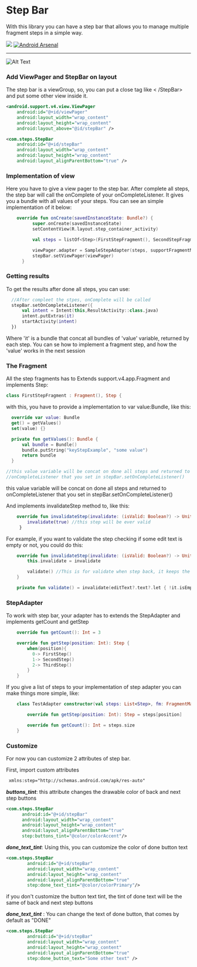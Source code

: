 # Step Bar

With this library you can have a step bar that allows you to manage multiple fragment steps in a simple way.

[![](https://jitpack.io/v/roubertedgar/step-bar.svg)](https://jitpack.io/#roubertedgar/step-bar)    [![Android Arsenal]( https://img.shields.io/badge/Android%20Arsenal-Simple%20Step%20Bar-green.svg?style=flat )]( https://android-arsenal.com/details/1/6848 )

----------

![Alt Text](https://media.giphy.com/media/nbOPo5sSZiEmM8YjTc/giphy.gif)

### Add ViewPager and StepBar on layout

The step bar is a viewGroup, so, you can put a close tag like
< /StepBar>
and put some other view inside it.

  ```xml
  <android.support.v4.view.ViewPager
      android:id="@+id/viewPager"
      android:layout_width="wrap_content"
      android:layout_height="wrap_content"
      android:layout_above="@id/stepBar" />

  <com.steps.StepBar
      android:id="@+id/stepBar"
      android:layout_width="wrap_content"
      android:layout_height="wrap_content"
      android:layout_alignParentBottom="true" />
  ```

### Implementation of view
Here you have to give a view pager to the step bar.  After complete all steps, the step bar will call the  onComplete of your onCompleteListener. It gives you a bundle with all values of your steps. You can see an simple implementation of it below:

```kotlin
    override fun onCreate(savedInstanceState: Bundle?) {
          super.onCreate(savedInstanceState)
          setContentView(R.layout.step_container_activity)

          val steps = listOf<Step>(FirstStepFragment(), SecondStepFragment())

          viewPager.adapter = SampleStepAdapter(steps, supportFragmentManager)
          stepBar.setViewPager(viewPager)
      }
  ```

### Getting results
To get the results after done all steps, you can use:

```kotlin
  //After compleet the stpes, onComplete will be called
  stepBar.setOnCompleteListener({
      val intent = Intent(this,ResultActivity::class.java)
      intent.putExtras(it)
      startActivity(intent)
  })
```

Where 'it' is a bundle that concat all bundles of 'value' variable, returned by each step. You can se how to implement a fragment step, and how the 'value' works in the next session


### The Fragment
  All the step fragments has to Extends support.v4.app.Fragment and implements Step:

  ```kotlin
  class FirstStepFragment : Fragment(), Step {
  ```

with this, you have to provide a implementation to var value:Bundle, like this:

  ```kotlin
    override var value: Bundle
    get() = getValues()
    set(value) {}

    private fun getValues(): Bundle {
        val bundle = Bundle()
        bundle.putString("keyStepExample", "some value")
        return bundle
    }

  //this value variable will be concat on done all steps and returned to
  //onCompleteListener that you set in stepBar.setOnCompleteListener()
```
this value variable will be concat on done all steps and returned to onCompleteListener that you set in stepBar.setOnCompleteListener()


And implements invalidateStep method to, like this:

```kotlin
    override fun invalidateStep(invalidate: (isValid: Boolean?) -> Unit{
        invalidate(true) //this step will be ever valid
     }
```

For example, if you want to validate the step checking if some edit text is empty or not, you could do this:

```kotlin
    override fun invalidateStep(invalidate: (isValid: Boolean?) -> Unit) {
        this.invalidate = invalidate

        validate() //This is for validate when step back, it keeps the previous valid step valid
    }

    private fun validate() = invalidate(editText?.text?.let { !it.isEmpty() })
```

### StepAdapter
To work with step bar, your adapter has to extends the StepAdapter and implements getCount and getStep

```kotlin
    override fun getCount(): Int = 3
```
```kotlin
    override fun getStep(position: Int): Step {
        when(position){
          0-> FirstStep()
          1-> SecondStep()
          2-> ThirdStep()
        }
    }
```

If you give a list of steps to your implementation of step adapter you can make things more simple, like:

```kotlin
    class TestAdapter constructor(val steps: List<Step>, fm: FragmentManager) : StepAdapter(fm) {

        override fun getStep(position: Int): Step = steps[position]

        override fun getCount(): Int = steps.size
    }
```

### Customize
For now you can customize 2 attributes of step bar.

First, import custom attributes
```xml
 xmlns:step="http://schemas.android.com/apk/res-auto"
 ```

***buttons_tint***: this attribute changes the drawable color of back and next step buttons

```xml
<com.steps.StepBar
      android:id="@+id/stepBar"
      android:layout_width="wrap_content"
      android:layout_height="wrap_content"
      android:layout_alignParentBottom="true"
      step:buttons_tint="@color/colorAccent"/>
```

***done_text_tint***: Using this, you can customize the color of done button text
```xml
<com.steps.StepBar
        android:id="@+id/stepBar"
        android:layout_width="wrap_content"
        android:layout_height="wrap_content"
        android:layout_alignParentBottom="true"
        step:done_text_tint="@color/colorPrimary"/>
```

if you don't customize the button text tint, the tint of done text will be the same of back and next step buttons


***done_text_tint*** : You can change the text of done button, that comes by default as "DONE"

```xml
<com.steps.StepBar
        android:id="@+id/stepBar"
        android:layout_width="wrap_content"
        android:layout_height="wrap_content"
        android:layout_alignParentBottom="true"
        step:done_button_text="Some other text" />
```
